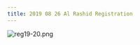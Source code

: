 ```yaml
---
title: 2019 08 26 Al Rashid Registration
---
```


![reg19-20.png]({{site.baseurl}}/media/reg19-20.png)
